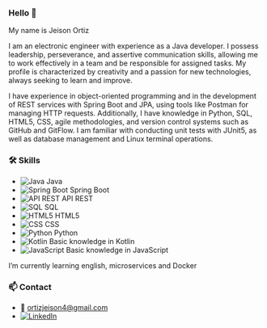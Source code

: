 ### Hello 👋

My name is Jeison Ortiz

I am an electronic engineer with experience as a Java developer. I possess leadership, perseverance, and assertive communication skills, allowing me to work effectively in a team and be responsible for assigned tasks. My profile is characterized by creativity and a passion for new technologies, always seeking to learn and improve.

I have experience in object-oriented programming and in the development of REST services with Spring Boot and JPA, using tools like Postman for managing HTTP requests. Additionally, I have knowledge in Python, SQL, HTML5, CSS, agile methodologies, and version control systems such as GitHub and GitFlow. I am familiar with conducting unit tests with JUnit5, as well as database management and Linux terminal operations.

### 🛠️ Skills

- ![Java](https://img.shields.io/badge/Java-%23ED8B00.svg?style=for-the-badge&logo=java&logoColor=white) Java
- ![Spring Boot](https://img.shields.io/badge/Spring_Boot-%236DB33F.svg?style=for-the-badge&logo=spring-boot&logoColor=white) Spring Boot
- ![API REST](https://img.shields.io/badge/API_REST-%2300D1B2.svg?style=for-the-badge&logo=api&logoColor=white) API REST
- ![SQL](https://img.shields.io/badge/SQL-%2300007C.svg?style=for-the-badge&logo=sql&logoColor=white) SQL
- ![HTML5](https://img.shields.io/badge/HTML5-%23E34F26.svg?style=for-the-badge&logo=html5&logoColor=white) HTML5
- ![CSS](https://img.shields.io/badge/CSS-%231572B6.svg?style=for-the-badge&logo=css3&logoColor=white) CSS
- ![Python](https://img.shields.io/badge/Python-%233776AB.svg?style=for-the-badge&logo=python&logoColor=white) Python
- ![Kotlin](https://img.shields.io/badge/Kotlin-%230095D5.svg?style=for-the-badge&logo=kotlin&logoColor=white) Basic knowledge in Kotlin
- ![JavaScript](https://img.shields.io/badge/JavaScript-%23F7DF1E.svg?style=for-the-badge&logo=javascript&logoColor=black) Basic knowledge in JavaScript

I’m currently learning english, microservices and Docker

### 📫 Contact

- 📧 ortizjeison4@gmail.com
- [![LinkedIn](https://img.shields.io/badge/LinkedIn-%230077B5.svg?style=for-the-badge&logo=linkedin&logoColor=white)](https://www.linkedin.com/in/ortizjeison18/)

<!--
**Jeison-ortiz/Jeison-ortiz** is a ✨ _special_ ✨ repository because its `README.md` (this file) appears on your GitHub profile.

Here are some ideas to get you started:

- 🔭 I’m currently working on ...
- 🌱 I’m currently learning ...
- 👯 I’m looking to collaborate on ...
- 🤔 I’m looking for help with ...
- 💬 Ask me about ...
- 📫 How to reach me: ...
- 😄 Pronouns: ...
- ⚡ Fun fact: ...
-->

